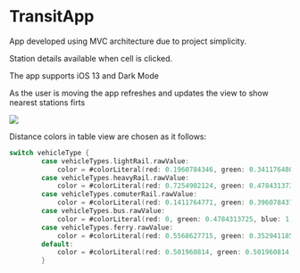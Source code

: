 # TransitApp

App developed using MVC architecture due to project simplicity.

Station details available when cell is clicked.

The app supports iOS 13 and Dark Mode

As the user is moving the app refreshes and updates the view to show nearest stations firts

![](Demo.gif)

Distance colors in table view are chosen as it follows:

```swift
switch vehicleType {
        case vehicleTypes.lightRail.rawValue:
            color = #colorLiteral(red: 0.1960784346, green: 0.3411764801, blue: 0.1019607857, alpha: 1)
        case vehicleTypes.heavyRail.rawValue:
            color = #colorLiteral(red: 0.7254902124, green: 0.4784313738, blue: 0.09803921729, alpha: 1)
        case vehicleTypes.comuterRail.rawValue:
            color = #colorLiteral(red: 0.1411764771, green: 0.3960784376, blue: 0.5647059083, alpha: 1)
        case vehicleTypes.bus.rawValue:
            color = #colorLiteral(red: 0, green: 0.4784313725, blue: 1, alpha: 1)
        case vehicleTypes.ferry.rawValue:
            color = #colorLiteral(red: 0.5568627715, green: 0.3529411852, blue: 0.9686274529, alpha: 1)
        default:
            color = #colorLiteral(red: 0.501960814, green: 0.501960814, blue: 0.501960814, alpha: 1)
        }
```
